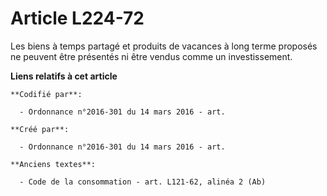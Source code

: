 # Article L224-72

Les biens à temps partagé et produits de vacances à long terme proposés ne peuvent être présentés ni être vendus comme un
investissement.

**Liens relatifs à cet article**

	**Codifié par**:

	  - Ordonnance n°2016-301 du 14 mars 2016 - art.

	**Créé par**:

	  - Ordonnance n°2016-301 du 14 mars 2016 - art.

	**Anciens textes**:

	  - Code de la consommation - art. L121-62, alinéa 2 (Ab)
